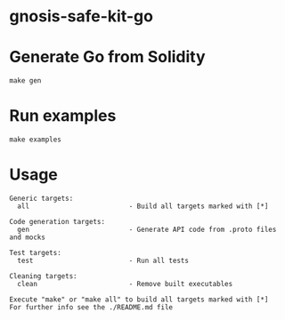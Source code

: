 # gnosis-safe-kit-go

# Generate Go from Solidity
```
make gen
```

# Run examples
```
make examples
```

# Usage
```
Generic targets:
  all                         - Build all targets marked with [*]

Code generation targets:
  gen                         - Generate API code from .proto files and mocks

Test targets:
  test                        - Run all tests

Cleaning targets:
  clean                       - Remove built executables

Execute "make" or "make all" to build all targets marked with [*]
For further info see the ./README.md file
```